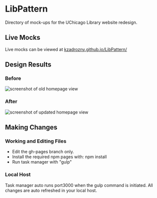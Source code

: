 # LibPattern
Directory of mock-ups for the UChicago Library website redesign.

## Live Mocks
Live mocks can be viewed at [kzadrozny.github.io/LibPattern/](https://kzadrozny.github.io/LibPattern/)

## Design Results
### Before
![screenshot of old homepage view](https://dl.boxcloud.com/api/2.0/internal_files/110324739540/versions/118610748116/representations/png_paged_2048x2048/content/1.png?access_token=1!HOzM0YbXK9Q8sSHiQFaGakmu7O4EvMCshm91z36acMhzZxHxYVmHIdSDJGleOiVNmMlTCow-Ewf2cCcQciGGXLXw4pk5KTkHITLncQ7gAPSitgK3KGPyKBp3xBOKSJH5BvpaUTmjJA_cTkeOZoRC1wd4ciPRCEn0cRQdYoqnqFumUo6lzEgBLG1rFX13mn0JK5TcIVTOo8ImE5nr_e8jgoZ8uCHCzwgw1zZiWTKIjHC0jCmpH8_Uk7fSF1iWlDJ3bjTZfk_awWxOWYFzgicI3gR0vjKhHeikFQ8q1Ai1UAwlbb4Eke9W7R8CcqaNvzio93hc-4SVmzg-X4I4hrpMR_GT9d1oHQCIZEQxQmcgbakeyj-JrDmxQG0yD9JCiyn9K2_T8TT0k1YMDDFl&box_client_name=box-content-preview&box_client_version=1.28.1)

### After
![screenshot of updated homepage view](https://dl.boxcloud.com/api/2.0/internal_files/110324830588/versions/118610845820/representations/png_paged_2048x2048/content/1.png?access_token=1!vR6dNuIC9--Tpp_mZUiLqQubpgQQcrihpFp2krw-SaZrtuGrIQtsh3C0KNjq8v-QqudAAXPjOkK93EbfmWi_IuvHf2MG7TramgTqqfDDxo1WAS2ZOcMqL408sE-X2g2SxVo8gbWsYgoXwfpnWuTBTQX76G1hiInZa7KaOptR6uhtsVXTn_fWveZVAD7MrxfwD6MAwW6ROHqxDnaB9gRtjFeOLmNj9OgsC73e2iOhsCezOilSSw2rYCmnEHFf7oz4rkW7CZMSNA0xgOOyW7JF4rK9_WbL2-6AxrlOpEnjqkgWYCHlZJyvYmJaC61aj_eW3HXR9D7y8vYDauD0HIK_TSkmL5V6G-cniWp8d0lHW-OXBegwXorTRu8jsBZOZWNHDuEZAl2E4wLjIHqO&box_client_name=box-content-preview&box_client_version=1.28.1)

## Making Changes
### Working and Editing Files
* Edit the gh-pages branch only.
* Install the required npm pages with: npm install
* Run task manager with "gulp"

### Local Host
Task manager auto runs port3000 when the gulp command is initiated. All changes are auto refreshed in your local host.
